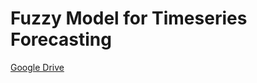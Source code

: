 # Fuzzy Model for Timeseries Forecasting

[Google Drive](https://drive.google.com/drive/folders/1czbv8byjEYlFnsxwmx0JQVnAbyRjRSjH?usp=sharing)
